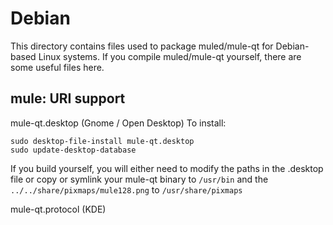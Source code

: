
Debian
====================
This directory contains files used to package muled/mule-qt
for Debian-based Linux systems. If you compile muled/mule-qt yourself, there are some useful files here.

## mule: URI support ##


mule-qt.desktop  (Gnome / Open Desktop)
To install:

	sudo desktop-file-install mule-qt.desktop
	sudo update-desktop-database

If you build yourself, you will either need to modify the paths in
the .desktop file or copy or symlink your mule-qt binary to `/usr/bin`
and the `../../share/pixmaps/mule128.png` to `/usr/share/pixmaps`

mule-qt.protocol (KDE)

